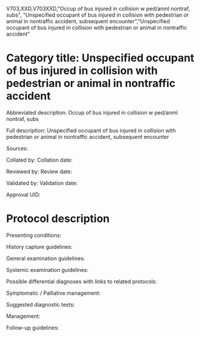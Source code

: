 V703,XXD,V703XXD,"Occup of bus injured in collision w ped/anml nontraf, subs", "Unspecified occupant of bus injured in collision with pedestrian or animal in nontraffic accident, subsequent encounter","Unspecified occupant of bus injured in collision with pedestrian or animal in nontraffic accident"
# Category title: Unspecified occupant of bus injured in collision with pedestrian or animal in nontraffic accident

Abbreviated description: Occup of bus injured in collision w ped/anml nontraf, subs

Full description: Unspecified occupant of bus injured in collision with pedestrian or animal in nontraffic accident, subsequent encounter

Sources:

Collated by:
Collation date:

Reviewed by:
Review date:

Validated by:
Validation date:

Approval UID:

# Protocol description

Presenting conditions:

History capture guidelines:

General examination guidelines:

Systemic examination guidelines:

Possible differential diagnoses with links to related protocols:

Symptomatic / Palliative management:

Suggested diagnostic tests:

Management:

Follow-up guidelines:
